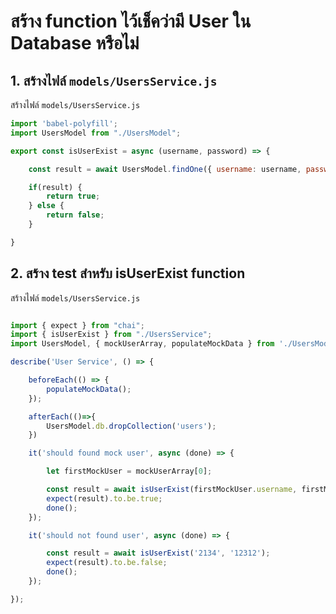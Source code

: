 
# สร้าง function ไว้เช็คว่ามี User ใน Database หรือไม่

## 1. สร้างไฟล์ `models/UsersService.js`

สร้างไฟล์ `models/UsersService.js`

```js
import 'babel-polyfill';
import UsersModel from "./UsersModel";

export const isUserExist = async (username, password) => {

    const result = await UsersModel.findOne({ username: username, password: password });

    if(result) {
        return true;
    } else {
        return false;
    }

} 
```

## 2. สร้าง test สำหรับ **isUserExist** function 

สร้างไฟล์ `models/UsersService.js`

```js

import { expect } from "chai";
import { isUserExist } from "./UsersService";
import UsersModel, { mockUserArray, populateMockData } from './UsersModel';

describe('User Service', () => {

    beforeEach(() => {
        populateMockData();
    });

    afterEach(()=>{
        UsersModel.db.dropCollection('users');
    })

    it('should found mock user', async (done) => {

        let firstMockUser = mockUserArray[0];

        const result = await isUserExist(firstMockUser.username, firstMockUser.password);
        expect(result).to.be.true;
        done();
    });

    it('should not found user', async (done) => {

        const result = await isUserExist('2134', '12312');
        expect(result).to.be.false;
        done();
    });

}); 
```